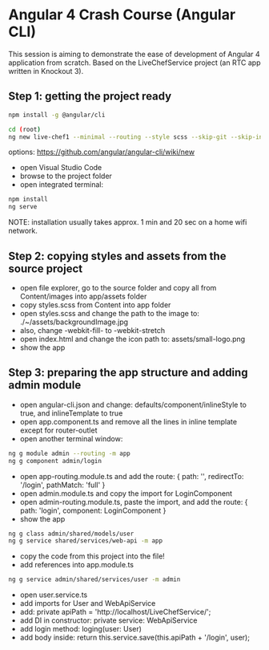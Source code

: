 # Angular 4 Crash Course (Angular CLI)

This session is aiming to demonstrate the ease of development of Angular 4 application from scratch. Based on the LiveChefService project (an RTC app written in Knockout 3).

## Step 1: getting the project ready

```bash
npm install -g @angular/cli

cd (root)
ng new live-chef1 --minimal --routing --style scss --skip-git --skip-install -v
```

options: 
https://github.com/angular/angular-cli/wiki/new

- open Visual Studio Code
- browse to the project folder
- open integrated terminal:

```bash
npm install
ng serve
```
NOTE: installation usually takes approx. 1 min and 20 sec on a home wifi network.

## Step 2: copying styles and assets from the source project

- open file explorer, go to the source folder and copy all from Content/images into app/assets folder
- copy styles.scss from Content into app folder
- open styles.scss and change the path to the image to: ./~/assets/backgroundImage.jpg
- also, change -webkit-fill- to -webkit-stretch
- open index.html and change the icon path to: assets/small-logo.png
- show the app

## Step 3: preparing the app structure and adding admin module

- open angular-cli.json and change: defaults/component/inlineStyle to true, and inlineTemplate to true
- open app.component.ts and remove all the lines in inline template except for router-outlet
- open another terminal window:
```bash
ng g module admin --routing -m app
ng g component admin/login
```

- open app-routing.module.ts and add the route: { path: '', redirectTo: '/login', pathMatch: 'full' }
- open admin.module.ts and copy the import for LoginComponent  
- open admin-routing.module.ts, paste the import, and add the route: { path: 'login', component: LoginComponent }
- show the app

```bash
ng g class admin/shared/models/user
ng g service shared/services/web-api -m app
```
- copy the code from this project into the file!
- add references into app.module.ts

```bash
ng g service admin/shared/services/user -m admin
```
- open user.service.ts
- add imports for User and WebApiService
- add: private apiPath = 'http://localhost/LiveChefService/';
- add DI in constructor: private service: WebApiService
- add login method: loging(user: User) 
- add body inside: return this.service.save<User>(this.apiPath + '/login', user);
  
